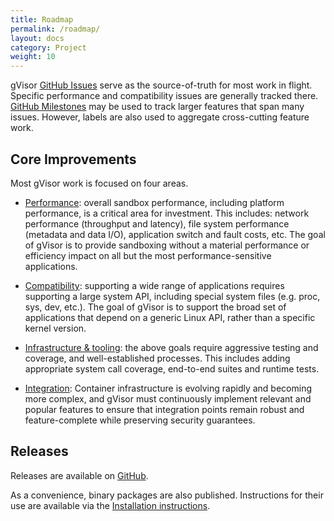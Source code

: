 ```yaml
---
title: Roadmap
permalink: /roadmap/
layout: docs
category: Project
weight: 10
---
```


gVisor [GitHub Issues][issues] serve as the source-of-truth for most work in
flight. Specific performance and compatibility issues are generally tracked
there. [GitHub Milestones][milestones] may be used to track larger features that
span many issues. However, labels are also used to aggregate cross-cutting
feature work.

## Core Improvements

Most gVisor work is focused on four areas.

* [Performance][performance]: overall sandbox performance, including platform
  performance, is a critical area for investment. This includes: network
  performance (throughput and latency), file system performance (metadata and
  data I/O), application switch and fault costs, etc. The goal of gVisor is to
  provide sandboxing without a material performance or efficiency impact on all
  but the most performance-sensitive applications.

* [Compatibility][compatibility]: supporting a wide range of applications
  requires supporting a large system API, including special system files (e.g.
  proc, sys, dev, etc.). The goal of gVisor is to support the broad set of
  applications that depend on a generic Linux API, rather than a specific kernel
  version.

* [Infrastructure & tooling][infrastructure]: the above goals require aggressive
  testing and coverage, and well-established processes. This includes adding
  appropriate system call coverage, end-to-end suites and runtime tests.

* [Integration][integration]: Container infrastructure is evolving rapidly and
  becoming more complex, and gVisor must continuously implement relevant and
  popular features to ensure that integration points remain robust and
  feature-complete while preserving security guarantees.

## Releases

Releases are available on [GitHub][releases].

As a convenience, binary packages are also published. Instructions for their use
are available via the [Installation instructions](/docs/user_guide/install/).

[issues]: https://github.com/google/gvisor/issues
[milestones]: https://github.com/google/gvisor/milestones
[releases]: https://github.com/google/gvisor/releases
[performance]: https://github.com/google/gvisor/issues?q=is%3Aopen+is%3Aissue+label%3A%22area%3A+performance%22
[integration]: https://github.com/google/gvisor/issues?q=is%3Aopen+is%3Aissue+label%3A%22area%3A+integration%22
[compatibility]: https://github.com/google/gvisor/issues?q=is%3Aopen+is%3Aissue+label%3A%22area%3A+compatibility%22
[infrastructure]: https://github.com/google/gvisor/issues?q=is%3Aopen+is%3Aissue+label%3A%22area%3A+tooling%22

